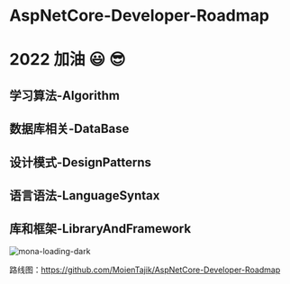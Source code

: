 # AspNetCore-Developer-Roadmap


# 2022 加油 :smiley: :sunglasses:


## 学习算法-Algorithm
## 数据库相关-DataBase
## 设计模式-DesignPatterns
## 语言语法-LanguageSyntax
## 库和框架-LibraryAndFramework


![mona-loading-dark](https://user-images.githubusercontent.com/29319052/175247357-563f4d64-48b5-4bc7-a57d-0cc693827a55.gif)

路线图：https://github.com/MoienTajik/AspNetCore-Developer-Roadmap
